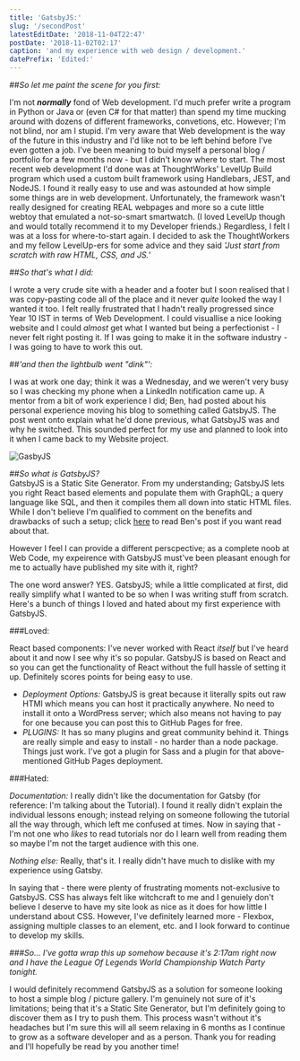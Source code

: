 ```yaml
---
title: 'GatsbyJS:'
slug: '/secondPost'
latestEditDate: '2018-11-04T22:47'
postDate: '2018-11-02T02:17'
caption: 'and my experience with web design / development.'
datePrefix: 'Edited:'
---
```


##_So let me paint the scene for you first:_

I'm not **_normally_** fond of Web development. I'd much prefer write a program in Python or Java or (even C# for that matter) than spend my time mucking around with dozens of different frameworks, convetions, etc. However; I'm not blind, nor am I stupid. I'm very aware that Web development is the way of the future in this industry and I'd like not to be left behind before I've even gotten a job. I've been meaning to buid myself a personal blog / portfolio for a few months now - but I didn't know where to start. The most recent web development I'd done was at ThoughtWorks' LevelUp Build program which used a custom built framework using Handlebars, JEST, and NodeJS. I found it really easy to use and was astounded at how simple some things are in web development. Unfortunately, the framework wasn't really designed for creating REAL webpages and more so a cute little webtoy that emulated a not-so-smart smartwatch. (I loved LevelUp though and would totally recommend it to my Developer friends.) Regardless, I felt I was at a loss for where-to-start again. I decided to ask the ThoughtWorkers and my fellow LevelUp-ers for some advice and they said _'Just start from scratch with raw HTML, CSS, and JS.'_

##_So that's what I did:_

I wrote a very crude site with a header and a footer but I soon realised that I was copy-pasting code all of the place and it never _quite_ looked the way I wanted it too. I felt really frustrated that I hadn't
really progressed since Year 10 IST in terms of Web Development. I could visuallise a nice looking website and I could _almost_ get what I wanted but being a perfectionist - I never felt right posting it. If I
was going to make it in the software industry - I was going to have to work this out.

##_'and then the lightbulb went "dink"':_

I was at work one day; think it was a Wednesday, and we weren't very busy so I was checking my phone when a LinkedIn notification came up. A mentor from a bit of work experience I did; Ben, had posted about his personal experience moving his blog to something called GatsbyJS. The post went onto explain what he'd done previous, what GatsbyJS was and why he switched. This sounded perfect for my use and planned to look into it when I
came back to my Website project.

![GasbyJS](https://i.imgur.com/GlOARJJ.png 'GatsbyJS')

##_So what is GatsbyJS?_  
GatsbyJS is a Static Site Generator. From my understanding; GatsbyJS lets you right React based elements and populate them with GraphQL; a query language like SQL, and then it compiles them all down into static HTML files. While I don't believe I'm qualified to comment on the benefits and drawbacks of such a setup; click [here](https://hbish.com/version-7-gatsbyjs/ "Ben's Post") to read Ben's post if you want read about that.

However I feel I can provide a different perscpective; as a complete noob at Web Code, my expeirence with GatsbyJS must've been pleasant enough for me to actually have published my site with it, right?

The one word answer? YES. GatsbyJS; while a little complicated at first, did really simplify what I wanted to be so when I was writing stuff from scratch. Here's a bunch of things I loved and hated about my first experience with GatsbyJS.

###Loved:

React based components: I've never worked with React _itself_ but I've heard about it and now I see why it's so popular. GatsbyJS is based on React and so you can get the functionality of React without the full hassle of setting it up. Definitely scores points for being easy to use.

- _Deployment Options:_ GatsbyJS is great because it literally spits out raw HTMl which means you can host it practically anywhere. No need to install it onto a WordPress server; which also means not having to pay for one because you can post this to GitHub Pages for free.
- _PLUGINS:_ It has so many plugins and great community behind it. Things are really simple and easy to install - no harder than a node package. Things just work. I've got a plugin for Sass and a plugin for that above-mentioned GitHub Pages deployment.

###Hated:

_Documentation:_ I really didn't like the documentation for Gatsby (for reference: I'm talking about the Tutorial). I found it really didn't explain the individual lessons enough; instead relying on someone following the tutorial all the way through, which left me confused at times. Now in saying that - I'm not one who _likes_ to read tutorials nor do I learn well from reading them so maybe I'm not the target audience with this one.

_Nothing else:_ Really, that's it. I really didn't have much to dislike with my experience using Gatsby.

In saying that - there were plenty of frustrating moments not-exclusive to GatsbyJS. CSS has always felt like witchcraft to me and I genuiely don't believe I deserve to have my site look as nice as it does for how little I understand about CSS. However, I've definitely learned more - Flexbox, assigning multiple classes to an element, etc. and I look forward to continue to develop my skills.

###_So... I've gotta wrap this up somehow because it's 2:17am right now and I have the League Of Legends World Championship Watch Party tonight._

I would definitely recommend GatsbyJS as a solution for someone looking to host a simple blog / picture gallery. I'm genuinely not sure of it's limitations; being that it's a Static Site Generator, but I'm definitely going to discover them as I try to push them. This process wasn't without it's headaches but I'm sure this will all seem relaxing in 6 months as I continue to grow as a software developer and as a person. Thank you for reading and I'll hopefully be read by you another time!
